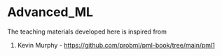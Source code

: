 # Advanced_ML

The teaching materials developed here is inspired from 
1. Kevin Murphy - https://github.com/probml/pml-book/tree/main/pml1

